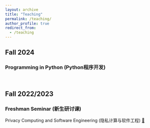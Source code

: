 ```yaml
---
layout: archive
title: "Teaching"
permalink: /teaching/
author_profile: true
redirect_from:
  - /teaching
---
```


## Fall 2024

### Programming in Python (Python程序开发)

<br />

## Fall 2022/2023

### Freshman Seminar (新生研讨课)
Privacy Computing and Software Engineering (隐私计算与软件工程) [:page_with_curl:](http://ignorer001.github.io/files/Freshman_Seminar_Course.pdf)

